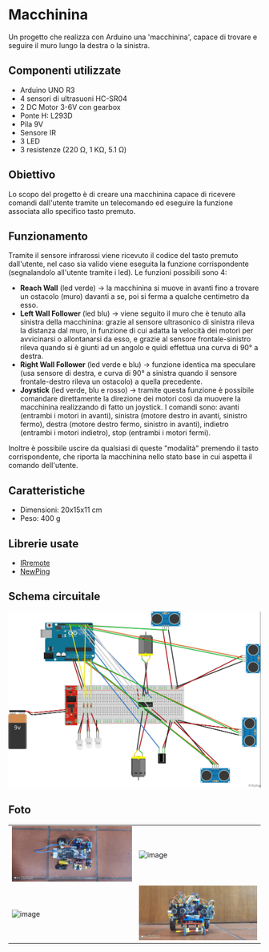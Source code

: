 # Macchinina

Un progetto che realizza con Arduino una 'macchinina', capace di trovare e seguire il muro lungo la destra o la sinistra.

## Componenti utilizzate

- Arduino UNO R3
- 4 sensori di ultrasuoni HC-SR04
- 2 DC Motor 3-6V con gearbox
- Ponte H: L293D
- Pila 9V
- Sensore IR
- 3 LED
- 3 resistenze (220 &#937;, 1 K&#937;, 5.1 &#937;)

## Obiettivo

Lo scopo del progetto è di creare una macchinina capace di ricevere comandi dall'utente tramite un telecomando ed eseguire la funzione associata allo specifico tasto premuto.

## Funzionamento

Tramite il sensore infrarossi viene ricevuto il codice del tasto premuto dall'utente, nel caso sia valido viene eseguita la funzione corrispondente (segnalandolo all'utente tramite i led).
Le funzioni possibili sono 4:

- __Reach Wall__ (led verde) &rarr; la macchinina si muove in avanti fino a trovare un ostacolo (muro) davanti a se, poi si ferma a qualche centimetro da esso.
- __Left Wall Follower__ (led blu) &rarr;  viene seguito il muro che è tenuto alla sinistra della macchinina: grazie al sensore ultrasonico di sinistra rileva la distanza dal muro, in funzione di cui adatta la velocità dei motori per avvicinarsi o allontanarsi da esso, e grazie al sensore frontale-sinistro rileva quando si è giunti ad un angolo e quidi effettua una curva di 90° a destra. 
- __Right Wall Follower__ (led verde e blu) &rarr; funzione identica ma speculare (usa sensore di destra, e curva di 90° a sinistra quando il sensore frontale-destro rileva un ostacolo) a quella precedente.
- __Joystick__ (led verde, blu e rosso) &rarr; tramite questa funzione è possibile comandare direttamente la direzione dei motori così da muovere la macchinina realizzando di fatto un joystick. I comandi sono: avanti (entrambi i motori in avanti), sinistra (motore destro in avanti, sinistro fermo), destra (motore destro fermo, sinistro in avanti), indietro (entrambi i motori indietro), stop (entrambi i motori fermi).

Inoltre è possibile uscire da qualsiasi di queste "modalità" premendo il tasto corrispondente, che riporta la macchinina nello stato base in cui aspetta il comando dell'utente.

## Caratteristiche

- Dimensioni: 20x15x11 cm
- Peso: 400 g

## Librerie usate

- [IRremote](https://github.com/Arduino-IRremote/Arduino-IRremote)
- [NewPing](https://bitbucket.org/teckel12/arduino-new-ping/wiki/Home)

## Schema circuitale

![image](images/macchina_bb.jpg)

## Foto

|||
| ---------| ---------- |
| ![image](images/img1.jpg) | ![image](images/img3.jpg) |
| ![image](images/img3.jpg) | ![image](images/img4.jpg) |

